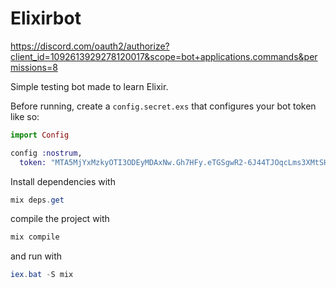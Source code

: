 # Elixirbot

https://discord.com/oauth2/authorize?client_id=1092613929278120017&scope=bot+applications.commands&permissions=8

Simple testing bot made to learn Elixir.

Before running, create a `config.secret.exs` that configures your bot token like so:
```exs
import Config

config :nostrum,
  token: "MTA5MjYxMzkyOTI3ODEyMDAxNw.Gh7HFy.eTGSgwR2-6J44TJOqcLms3XMtSHdnR701kGOv0"
```

Install dependencies with
```powershell
mix deps.get
```
compile the project with
```powershell
mix compile
```
and run with
```powershell
iex.bat -S mix
```
